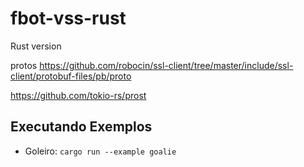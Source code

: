 # fbot-vss-rust

Rust version

protos
https://github.com/robocin/ssl-client/tree/master/include/ssl-client/protobuf-files/pb/proto

https://github.com/tokio-rs/prost

## Executando Exemplos

- Goleiro: `cargo run --example goalie`
